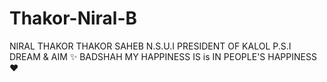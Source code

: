 # Thakor-Niral-B
NIRAL THAKOR    THAKOR SAHEB   N.S.U.I PRESIDENT OF KALOL   P.S.I DREAM &amp; AIM ✨    BADSHAH   MY HAPPINESS IS is IN PEOPLE'S HAPPINESS  ❤️

